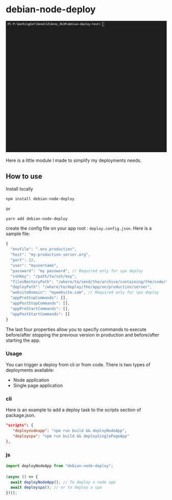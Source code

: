# debian-node-deploy

![Deploying via vscode terminal](./project-utils/readme/deploy2.png)

Here is a little module I made to simplify my deployments needs.

## How to use

Install locally

```bash
npm install debian-node-deploy
```

or

```bash
yarn add debian-node-deploy
```

create the config file on your app root : `deploy.config.json`.
Here is a sample file:

```js
{
  "envFile": ".env.production",
  "host": "my-production-server.org",
  "port": 22,
  "user": "myusername",
  "password": "my password", // Required only for spa deploy
  "sshKey": "/path/to/ssh/key",
  "filesRestoryPath": "/where/to/send/the/archive/containing/the/code/to/deploy",
  "deployPath": "/where/to/deploy/the/app/on/production/server",
  "websiteDomain": "mywebsite.com", // Required only for spa deploy
  "appPreStopCommands": [],
  "appPostStopCommands": [],
  "appPreStartCommands": [],
  "appPostStartCommands": []
}
```

The last four properties allow you to specify commands to execute before/after stopping the previous version in production and before/after starting the app.

### Usage

You can trigger a deploy from cli or from code.
There is two types of deployments available:

- Node application
- Single page application

### cli

Here is an example to add a deploy task to the scripts section of package.json.

```json
"scripts": {
   "deploynodeapp": "npm run build && deployNodeApp",
   "deployspa": "npm run build && deploySinglePageApp"
},
```

### js

```js
import deployNodeApp from "debian-node-deploy";

(async () => {
  await deployNodeApp(); // To deploy a node app
  await deployspa(); // or to deploy a spa
})();
```
